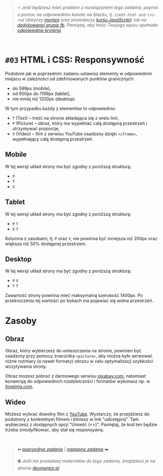 
> :star: *Jeśli będziesz mieć problem z rozwiązaniem tego zadania, poproś o pomoc na odpowiednim kanale na Slacku, tj. `s1e03-html-and-css-rwd` (dotyczy [mentee](https://devmentor.pl/mentoring-javascript/) oraz posiadaczy [kursu JavaScript](https://devmentor.pl/p/javascript-for-beginners/)) lub na [dedykowanej grupie fb](https://www.facebook.com/groups/155234921740033). Pamiętaj, aby treść Twojego wpisu spełniała [odpowiednie kryteria](https://devmentor.pl/jak-prosic-o-pomoc/).*

&nbsp;

# `#03` HTML i CSS: Responsywność

Podobnie jak w poprzednim zadaniu ustawisz elementy w odpowiednim miejscu w zależności od zdefiniowanych punktów granicznych:
- do 599px (mobile),
- od 600px do 1199px (tablet),
- nie mniej niż 1200px (desktop).

W tym przypadku każdy z elementów to odpowiednio:
- `T` (Text) – treść na stronie składająca się z wielu linii,
- `P` (Picture) – obraz, który ma wypełniać całą dostępną przestrzeń i utrzymywać proporcje,
- `V` (Video) – film z serwisu YouTube osadzony dzięki `<iframe>`, wypełniający całą dostępną przestrzeń.

## Mobile

W tej wersji układ strony ma być zgodny z poniższą strukturą:

- `P`
- `T`
- `V`

## Tablet

W tej wersji układ strony ma być zgodny z poniższą strukturą:

- `P` `T`
- `V` `T`

Kolumna z zasobami, tj. `P` oraz `V`, nie powinna być mniejsza niż 200px oraz większa niż 50% dostępnej przestrzeni.

## Desktop

W tej wersji układ strony ma być zgodny z poniższą strukturą:

- `P` `V`
- `T` `T`

Zawartość strony powinna mieć maksymalną szerokość 1400px. Po przekroczeniu tej wartości po bokach ma pojawiać się wolna przestrzeń.


# Zasoby

## Obraz

Obraz, który wybierzesz do umieszczenia na stronie, powinien być osadzony przy pomocy znacznika `<picture>`, aby można było serwować różne rozmiary (a nawet formaty) obrazu w celu optymalizacji szybkości wczytywania strony.

Obraz możesz pobrać z darmowego serwisu [pixabay.com](https://pixabay.com/pl/), natomiast konwersję do odpowiednich rozdzielczości i formatów wykonasz np. w  [iloveimg.com](https://www.iloveimg.com/).

## Wideo

Możesz wybrać dowolny film z [YouTube](https://www.youtube.com/). Wystarczy, że przejdziesz do podstrony z konkretnym filmem i kliniesz w link "udostępnij". Tam wybierzesz z dostępnych opcji "Umieść (<>)". Pamiętaj, że kod ten będzie trzeba zmodyfikować, aby stał się responsywny.


&nbsp;

> :arrow_left: [*poprzednie zadanie*](./../02) | [*następne zadanie*](./../04) :arrow_right:

> :no_entry: *Jeśli nie posiadasz materiałów do tego zadania, znajdziesz je na stronie [devmentor.pl](https://devmentor.pl/p/html-and-css-rwd/)*
